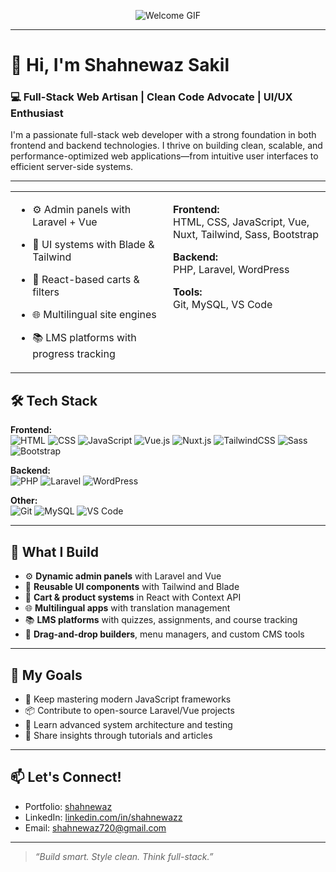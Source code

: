<p align="center">
  <img src="https://user-images.githubusercontent.com/74038190/225813708-98b745f2-7d22-48cf-9150-083f1b00d6c9.gif" alt="Welcome GIF" />
</p>

---

# 👋 Hi, I'm Shahnewaz Sakil

### 💻 Full-Stack Web Artisan | Clean Code Advocate | UI/UX Enthusiast

I'm a passionate full-stack web developer with a strong foundation in both frontend and backend technologies. I thrive on building clean, scalable, and performance-optimized web applications—from intuitive user interfaces to efficient server-side systems.

---

<table width="100%">
  <tr>
    <td valign="top" width="50%">
      

- ⚙️ Admin panels with Laravel + Vue  
- 🎨 UI systems with Blade & Tailwind  
- 🛒 React-based carts & filters  
- 🌐 Multilingual site engines  
- 📚 LMS platforms with progress tracking  

   </td>
   <td valign="top" width="50%">

**Frontend:**  
HTML, CSS, JavaScript, Vue, Nuxt, Tailwind, Sass, Bootstrap

**Backend:**  
PHP, Laravel, WordPress

**Tools:**  
Git, MySQL, VS Code

   </td>
  </tr>
</table>


## 🛠 Tech Stack

**Frontend:**  
![HTML](https://img.shields.io/badge/-HTML5-E34F26?style=flat&logo=html5&logoColor=white)
![CSS](https://img.shields.io/badge/-CSS3-1572B6?style=flat&logo=css3&logoColor=white)
![JavaScript](https://img.shields.io/badge/-JavaScript-F7DF1E?style=flat&logo=javascript&logoColor=black)
![Vue.js](https://img.shields.io/badge/-Vue.js-4FC08D?style=flat&logo=vue.js&logoColor=white)
![Nuxt.js](https://img.shields.io/badge/-Nuxt.js-00C58E?style=flat&logo=nuxt.js&logoColor=white)
![TailwindCSS](https://img.shields.io/badge/-TailwindCSS-38B2AC?style=flat&logo=tailwind-css&logoColor=white)
![Sass](https://img.shields.io/badge/-Sass-CC6699?style=flat&logo=sass&logoColor=white)
![Bootstrap](https://img.shields.io/badge/-Bootstrap-563D7C?style=flat&logo=bootstrap&logoColor=white)

**Backend:**  
![PHP](https://img.shields.io/badge/-PHP-777BB4?style=flat&logo=php&logoColor=white)
![Laravel](https://img.shields.io/badge/-Laravel-FF2D20?style=flat&logo=laravel&logoColor=white)
![WordPress](https://img.shields.io/badge/-WordPress-21759B?style=flat&logo=wordpress&logoColor=white)

**Other:**  
![Git](https://img.shields.io/badge/-Git-F05032?style=flat&logo=git&logoColor=white)
![MySQL](https://img.shields.io/badge/-MySQL-4479A1?style=flat&logo=mysql&logoColor=white)
![VS Code](https://img.shields.io/badge/-VS%20Code-007ACC?style=flat&logo=visual-studio-code&logoColor=white)

---

## 🚀 What I Build

- ⚙️ **Dynamic admin panels** with Laravel and Vue
- 🎨 **Reusable UI components** with Tailwind and Blade
- 🛒 **Cart & product systems** in React with Context API
- 🌐 **Multilingual apps** with translation management
- 📚 **LMS platforms** with quizzes, assignments, and course tracking
- 🔧 **Drag-and-drop builders**, menu managers, and custom CMS tools

---

## 📌 My Goals

- 🌱 Keep mastering modern JavaScript frameworks
- 📦 Contribute to open-source Laravel/Vue projects
- 🧠 Learn advanced system architecture and testing
- 💬 Share insights through tutorials and articles

---

## 📫 Let's Connect!

- Portfolio: [shahnewaz](https://wp.themepure.net/shahnewaz/)
- LinkedIn: [linkedin.com/in/shahnewazz](https://linkedin.com/in/shahnewazz)
- Email: shahnewaz720@gmail.com

---

> *“Build smart. Style clean. Think full-stack.”*

